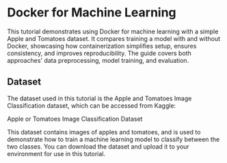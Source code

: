 # Docker for Machine Learning 
This tutorial demonstrates using Docker for machine learning with a simple Apple and Tomatoes dataset. It compares training a model with and without Docker, showcasing how containerization simplifies setup, ensures consistency, and improves reproducibility. The guide covers both approaches' data preprocessing, model training, and evaluation.

## Dataset
The dataset used in this tutorial is the Apple and Tomatoes Image Classification dataset, which can be accessed from Kaggle:

Apple or Tomatoes Image Classification Dataset

This dataset contains images of apples and tomatoes, and is used to demonstrate how to train a machine learning model to classify between the two classes. You can download the dataset and upload it to your environment for use in this tutorial.
